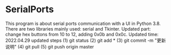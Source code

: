 # SerialPorts
This program is about serial ports communication with a UI in Python 3.8. There are two libraries mainly used: serial and Tkinter.
Updated part: change hex buttons from 10 to 12, adding 0x0b and 0x0c.
Updated time: 2022.04.29
updated steps
(1) git status
(2) git add *
(3) git commit -m "更新说明"
(4) git pull
(5) git push origin master